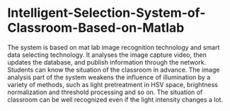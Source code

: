 # Intelligent-Selection-System-of-Classroom-Based-on-Matlab
The system is based on mat lab image recognition technology and smart data selecting technology. It analyses the image capture video, then updates the database, and publish information through the network. Students can know the situation of the classroom in advance. The image analysis part of the system weakens the influence of illumination by a variety of methods, such as light pretreatment in HSV space, brightness normalization and threshold processing and so on. The situation of classroom can be well recognized even if the light intensity changes a lot.
